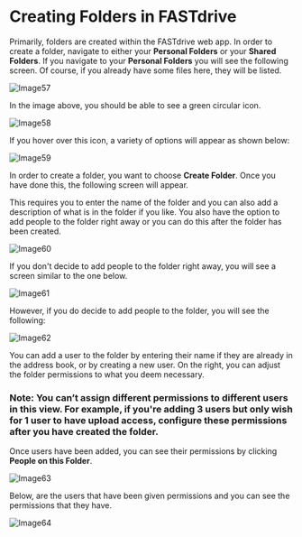# Creating Folders in FASTdrive

Primarily, folders are created within the FASTdrive web app. In order to create a folder, navigate to either your __Personal Folders__ or your __Shared Folders__. If you navigate to your __Personal Folders__ you will see the following screen. Of course, if you already have some files here, they will be listed.

![Image57](files/Image57.png)

In the image above, you should be able to see a green circular icon.

![Image58](files/Image58.png)

If you hover over this icon, a variety of options will appear as shown below:

![Image59](files/Image59.png)

In order to create a folder, you want to choose __Create Folder__. Once you have done this, the following screen will appear.

This requires you to enter the name of the folder and you can also add a description of what is in the folder if you like. You also have the option to add people to the folder right away or you can do this after the folder has been created.

![Image60](files/Image60.png)

If you don't decide to add people to the folder right away, you will see a screen similar to the one below.

![Image61](files/Image61.png)

However, if you do decide to add people to the folder, you will see the following:

![Image62](files/Image62.png)

You can add a user to the folder by entering their name if they are already in the address book, or by creating a new user. On the right, you can adjust the folder permissions to what you deem necessary.

### Note: You can’t assign different permissions to different users in this view. For example, if you're adding 3 users but only wish for 1 user to have upload access, configure these permissions after you have created the folder.

Once users have been added, you can see their permissions by clicking __People on this Folder__.

![Image63](files/Image63.png)

Below, are the users that have been given permissions and you can see the permissions that they have.

![Image64](files/Image64.png)
